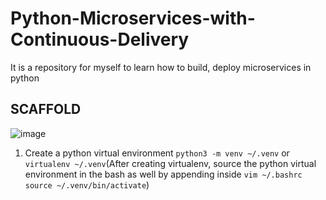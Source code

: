 # Python-Microservices-with-Continuous-Delivery
It is a repository for myself to learn how to build, deploy microservices in python


## SCAFFOLD
![image](https://user-images.githubusercontent.com/105858846/215501354-3afb43d1-85cb-4ced-885b-aa91d9d4945e.png)

1. Create a python virtual environment `python3 -m venv ~/.venv` or `virtualenv ~/.venv`(After creating virtualenv, source the python virtual environment in the bash as well by appending inside `vim ~/.bashrc`  `source ~/.venv/bin/activate`)
